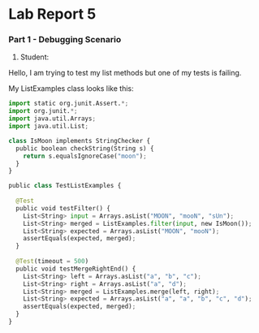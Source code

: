 # Lab Report 5

### Part 1 - Debugging Scenario

1. Student:

Hello, I am trying to test my list methods but one of my tests is failing.

My ListExamples class looks like this:

```py
import static org.junit.Assert.*;
import org.junit.*;
import java.util.Arrays;
import java.util.List;

class IsMoon implements StringChecker {
  public boolean checkString(String s) {
    return s.equalsIgnoreCase("moon");
  }
}

public class TestListExamples {
  
  @Test
  public void testFilter() {
    List<String> input = Arrays.asList("MOON", "mooN", "sUn");
    List<String> merged = ListExamples.filter(input, new IsMoon());
    List<String> expected = Arrays.asList("MOON", "mooN");
    assertEquals(expected, merged);
  }
  
  @Test(timeout = 500)
  public void testMergeRightEnd() {
    List<String> left = Arrays.asList("a", "b", "c");
    List<String> right = Arrays.asList("a", "d");
    List<String> merged = ListExamples.merge(left, right);
    List<String> expected = Arrays.asList("a", "a", "b", "c", "d");
    assertEquals(expected, merged);
  }
}
```



